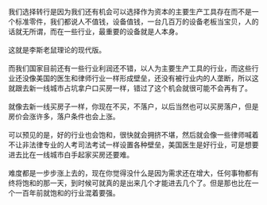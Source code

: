 我们选择转行是因为我们还有机会可以选择作为资本的主要生产工具存在而不是一个标准零件，我们都说人不值钱，设备值钱，一台几百万的设备老板当宝贝，人的话就无所谓，而在一些行业，最重要的设备就是人本身。<br/><br/>这就是李斯老鼠理论的现代版。<br/><br/>而我们国家目前还有一些行业利润还不错，以人为主要生产工具的行业，而这些行业还没像美国的医生和律师行业一样形成壁垒，还没有被行业内的人垄断，所以这就跟去新一线城市占坑拿户口买房一样，错过了这个机会就很可能不会再有了。<br/><br/>就像去新一线买房子一样，你现在不买，不落户，以后当然也可以买房落户，但是房价会涨许多，落户条件也会上涨。<br/><br/>可以预见的是，好的行业也会饱和，很快就会拥挤不堪，然后就会像一些律师喊着不让非法律专业的人考司法考试一样设置各种壁垒，美国医生是好行业，可是想要进去比在一线城市白手起家买房还要难。<br/><br/>难度都是一步步涨上去的，现在你觉得没什么是因为需求还在增大，任何事物都有终将饱和的那一天，到时候可就真的是出来几个才能进去几个了。但是那也比在一个一百年前就饱和的行业混着要强。